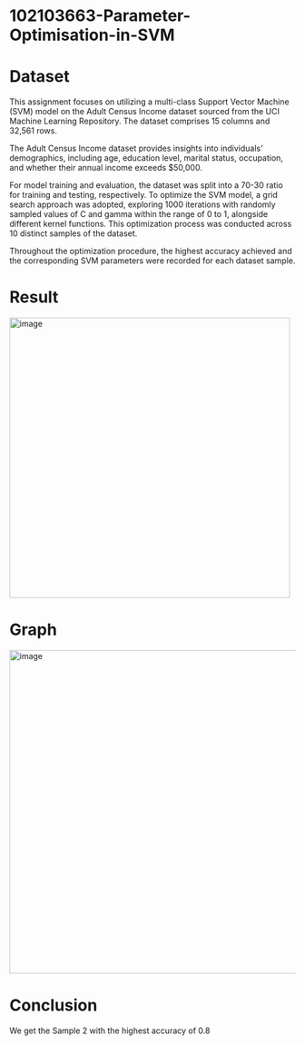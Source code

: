 # 102103663-Parameter-Optimisation-in-SVM

# Dataset

This assignment focuses on utilizing a multi-class Support Vector Machine (SVM) model on the Adult Census Income dataset sourced from the UCI Machine Learning Repository. The dataset comprises 15 columns and 32,561 rows.

The Adult Census Income dataset provides insights into individuals' demographics, including age, education level, marital status, occupation, and whether their annual income exceeds $50,000.

For model training and evaluation, the dataset was split into a 70-30 ratio for training and testing, respectively. To optimize the SVM model, a grid search approach was adopted, exploring 1000 iterations with randomly sampled values of C and gamma within the range of 0 to 1, alongside different kernel functions. This optimization process was conducted across 10 distinct samples of the dataset.

Throughout the optimization procedure, the highest accuracy achieved and the corresponding SVM parameters were recorded for each dataset sample.
# Result

<img width="494" alt="image" src="https://github.com/Codelord2003/102103058-Parameter-Optimisation-in-SVM/assets/95679005/647c2d98-f29c-43b5-a6af-e28f40da25e5">

# Graph

<img width="570" alt="image" src="https://github.com/Codelord2003/102103058-Parameter-Optimisation-in-SVM/assets/95679005/305146e0-2312-4c67-9c55-bdadc8571df1">

# Conclusion
We get the Sample 2 with the highest accuracy of 0.8

